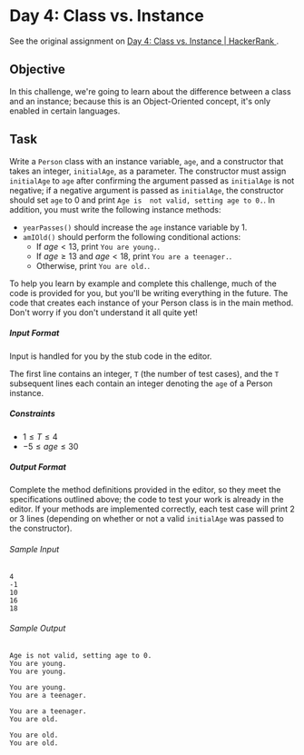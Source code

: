 # Day 4: Class vs. Instance

See the original assignment on 
[Day 4: Class vs. Instance | HackerRank
](https://www.hackerrank.com/challenges/30-class-vs-instance/problem).

## Objective
In this challenge, we're going to learn about the difference between a class and an instance; because this is an 
Object-Oriented concept, it's only enabled in certain languages.

## Task

Write a `Person` class with an instance variable, `age`, and a constructor that takes an integer, `initialAge`, as a 
parameter. The constructor must assign `initialAge` to `age` after confirming the argument passed as `initialAge` is 
not negative; if a negative argument is passed as `initialAge`, the constructor should set `age` to 0 and print `Age is 
not valid, setting age to 0.`. In addition, you must write the following instance methods:

- `yearPasses()` should increase the `age` instance variable by 1.
- `amIOld()` should perform the following conditional actions:
  - If $age < 13$, print `You are young.`.
  - If $age \geq 13$ and $age < 18$, print `You are a teenager.`.
  - Otherwise, print `You are old.`.
  
To help you learn by example and complete this challenge, much of the code is provided for you, but you'll be writing 
everything in the future. The code that creates each instance of your Person class is in the main method. Don't worry 
if you don't understand it all quite yet!

##### Input Format
Input is handled for you by the stub code in the editor.

The first line contains an integer, `T` (the number of test cases), and the `T` subsequent lines each contain an integer
denoting the `age` of a Person instance.

##### Constraints

- $1 \leq T \leq 4$
- $-5 \leq age \leq 30$

##### Output Format
Complete the method definitions provided in the editor, so they meet the specifications outlined above; the code to test 
your work is already in the editor. If your methods are implemented correctly, each test case will print 2 or 3 lines 
(depending on whether or not a valid `initialAge` was passed to the constructor).

###### Sample Input 
```
4
-1
10
16
18
```
###### Sample Output 
```
Age is not valid, setting age to 0.
You are young.
You are young.

You are young.
You are a teenager.

You are a teenager.
You are old.

You are old.
You are old.
```

